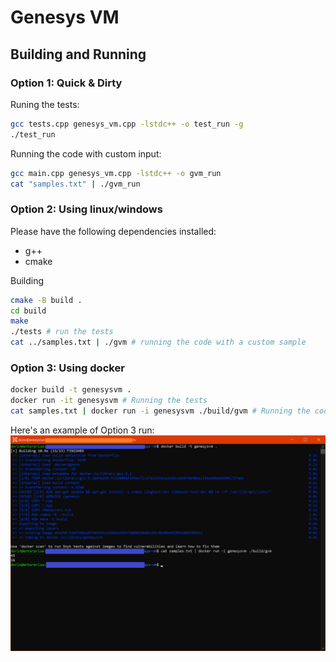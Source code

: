 # Genesys VM

## Building and Running

### Option 1: Quick & Dirty

Runing the tests:
```sh
gcc tests.cpp genesys_vm.cpp -lstdc++ -o test_run -g
./test_run
```

Running the code with custom input:
```sh
gcc main.cpp genesys_vm.cpp -lstdc++ -o gvm_run
cat "samples.txt" | ./gvm_run

```

### Option 2: Using linux/windows

Please have the following dependencies installed:
- g++
- cmake

Building
```sh
cmake -B build .
cd build
make
./tests # run the tests
cat ../samples.txt | ./gvm # running the code with a custom sample
```

### Option 3: Using docker

```sh
docker build -t genesysvm .
docker run -it genesysvm # Running the tests
cat samples.txt | docker run -i genesysvm ./build/gvm # Running the code with custom input
```

Here's an example of Option 3 run:
![option3](./screenshot.png)
